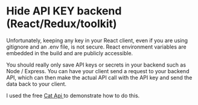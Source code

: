 # Hide API KEY backend (React/Redux/toolkit)<br>

Unfortunately, keeping any key in your React client, even if you are using gitignore and an .env file, is not secure. React environment variables are embedded in the build and are publicly accessible.</br>

You should really only save API keys or secrets in your backend such as Node / Express. You can have your client send a request to your backend API, which can then make the actual API call with the API key and send the data back to your client.</br>

I used the free <a href='https://docs.thecatapi.com' target='blank'> Cat Api </a> to demonstrate how to do this.</br>
